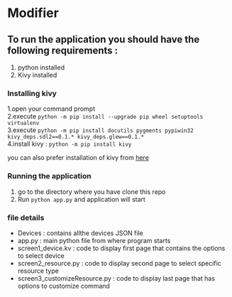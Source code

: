 # Modifier
## To run the application you should have the following requirements :
 1. python installed <br />
 2. Kivy installed <br />
 
### Installing kivy 
 1.open your command prompt<br />
 2.execute `python -m pip install --upgrade pip wheel setuptools virtualenv`  <br />
 3.execute `python -m pip install docutils pygments pypiwin32 kivy_deps.sdl2==0.1.* kivy_deps.glew==0.1.*` <br />
 4.install kivy : `python -m pip install kivy` <br />
 
 you can also prefer installation of kivy from [here](https://kivy.org/doc/stable/installation/installation-windows.html) <br />
 
### Running the application
1. go to the directory where you have clone this repo <br />
2. Run `python app.py` and application will start <br />

### file details 
 - Devices : contains allthe devices JSON file
 - app.py : main python file from where program starts
 - screen1_device.kv : code to display first page that contains the options to select device
 - screen2_resource.py : code to display second page to select specific resource type
 - screen3_customizeResource.py : code to display last page that has options to customize command


 
 
  
  
